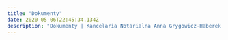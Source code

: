 ```yaml
---
title: "Dokumenty"
date: 2020-05-06T22:45:34.134Z
description: "Dokumenty | Kancelaria Notarialna Anna Grygowicz-Haberek Notariusz"
---
```

